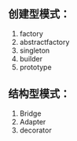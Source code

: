  创建型模式：  
-----------
 1) factory  
 2) abstractfactory  
 3) singleton  
 4) builder  
 5) prototype  

结构型模式：  
-----------
 1) Bridge  
 2) Adapter  
 3) decorator
